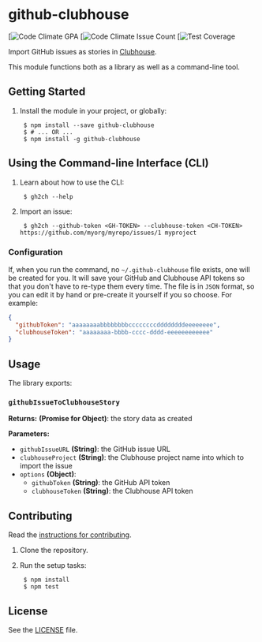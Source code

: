 # github-clubhouse

[![Code Climate GPA](https://codeclimate.com/repos/586a009bb716e3008100138b/badges/17d5efb482ed787fc530/gpa.svg)
[![Code Climate Issue Count](https://codeclimate.com/repos/586a009bb716e3008100138b/badges/17d5efb482ed787fc530/issue_count.svg)
[![Test Coverage](https://codeclimate.com/repos/586a009bb716e3008100138b/badges/17d5efb482ed787fc530/coverage.svg)

Import GitHub issues as stories in [Clubhouse][clubhouse].

This module functions both as a library as well as a command-line tool.


## Getting Started

1. Install the module in your project, or globally:

        $ npm install --save github-clubhouse
        $ # ... OR ...
        $ npm install -g github-clubhouse

## Using the Command-line Interface (CLI)

1. Learn about how to use the CLI:

        $ gh2ch --help

2. Import an issue:

        $ gh2ch --github-token <GH-TOKEN> --clubhouse-token <CH-TOKEN> https://github.com/myorg/myrepo/issues/1 myproject


### Configuration

If, when you run the command, no `~/.github-clubhouse` file exists, one will be created for you. It will save your GitHub and Clubhouse API tokens so that you don't have to re-type them every time. The file is in `JSON` format, so you can edit it by hand or pre-create it yourself if you so choose. For example:

```json
{
  "githubToken": "aaaaaaaabbbbbbbbccccccccddddddddeeeeeeee",
  "clubhouseToken": "aaaaaaaa-bbbb-cccc-dddd-eeeeeeeeeeee"
}
```

## Usage

The library exports:

### `githubIssueToClubhouseStory`

**Returns:** **(Promise for Object)**: the story data as created

**Parameters:**

- `githubIssueURL` **(String)**: the GitHub issue URL
- `clubhouseProject` **(String)**: the Clubhouse project name into which to import the issue
- `options` **(Object)**:
  - `githubToken` **(String)**: the GitHub API token
  - `clubhouseToken` **(String)**: the Clubhouse API token


## Contributing

Read the [instructions for contributing](./.github/CONTRIBUTING.md).

1. Clone the repository.

2. Run the setup tasks:

        $ npm install
        $ npm test


## License

See the [LICENSE](./LICENSE) file.


[clubhouse]: https://clubhouse.io
